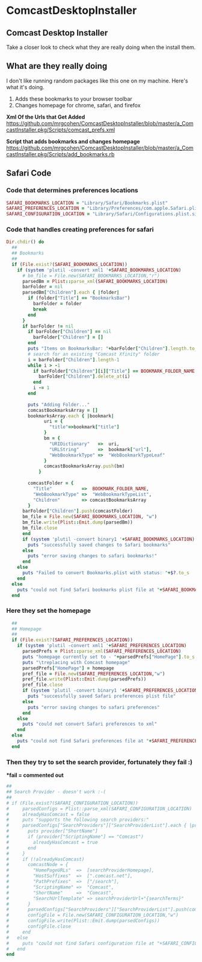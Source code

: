 ComcastDesktopInstaller
=======================

## Comcast Desktop Installer

Take a closer look to check what they are really doing when the install them. 

## What are they really doing

I don't like running random packages like this one on my machine.  Here's what it's doing.

1. Adds these bookmarks to your browser toolbar
2. Changes homepage for chrome, safari, and firefox


__Xml Of the Urls that Get Added__
https://github.com/mrgcohen/ComcastDesktopInstaller/blob/master/a_ComcastInstaller.pkg/Scripts/comcast_prefs.xml

__Script that adds bookmarks and changes homepage__
https://github.com/mrgcohen/ComcastDesktopInstaller/blob/master/a_ComcastInstaller.pkg/Scripts/add_bookmarks.rb

## Safari Code

### Code that determines preferences locations
```ruby
SAFARI_BOOKMARKS_LOCATION = "Library/Safari/Bookmarks.plist"
SAFARI_PREFERENCES_LOCATION = "Library/Preferences/com.apple.Safari.plist"
SAFARI_CONFIGURATION_LOCATION = "Library/Safari/Configurations.plist.signed"
```

### Code that handles creating preferences for safari

```ruby 
Dir.chdir() do
  ##
  ## Bookmarks
  ##
  if (File.exist?(SAFARI_BOOKMARKS_LOCATION))
    if (system 'plutil -convert xml1 '+SAFARI_BOOKMARKS_LOCATION)
      # bm_file = File.new(SAFARI_BOOKMARKS_LOCATION,"r")
      parsedBm = Plist::parse_xml(SAFARI_BOOKMARKS_LOCATION)
      barFolder = nil
      parsedBm["Children"].each { |folder|  
        if (folder["Title"] == "BookmarksBar")
          barFolder = folder
          break
        end
      }
      if barFolder != nil
        if barFolder["Children"] == nil
          barFolder["Children"] = []
        end
        puts "Items on BookmarksBar: "+barFolder["Children"].length.to_s
        # search for an existing "Comcast Xfinity" folder
        i = barFolder["Children"].length-1
        while i > -1
          if barFolder["Children"][i]["Title"] == BOOKMARK_FOLDER_NAME
            barFolder["Children"].delete_at(i)
          end
          i -= 1
        end
        
        puts "Adding Folder..."
        comcastBookmarksArray = []
        bookmarksArray.each { |bookmark|
              uri = {
                "title"=>bookmark["title"]
              }
              bm = {
                "URIDictionary"   =>  uri,
                "URLString"       =>  bookmark["url"],
                "WebBookmarkType" =>  "WebBookmarkTypeLeaf"
              }
              comcastBookmarksArray.push(bm)
            }
        
        comcastFolder = {
          "Title"           =>  BOOKMARK_FOLDER_NAME,
          "WebBookmarkType" =>  "WebBookmarkTypeList",
          "Children"        => comcastBookmarksArray
        }
      barFolder["Children"].push(comcastFolder)
      bm_file = File.new(SAFARI_BOOKMARKS_LOCATION, "w")
      bm_file.write(Plist::Emit.dump(parsedBm))
      bm_file.close
      end
      if (system 'plutil -convert binary1 '+SAFARI_BOOKMARKS_LOCATION)
        puts "successfully saved changes to Safari bookmarks"
      else
        puts "error saving changes to safari bookmarks!"
      end
    else
      puts "Failed to convert Bookmarks.plist with status: "+$?.to_s
    end
  else
    puts "could not find Safari bookmarks plist file at "+SAFARI_BOOKMARKS_LOCATION
  end
```

### Here they set the homepage

```ruby  
  ##
  ## Homepage
  ##
  if (File.exist?(SAFARI_PREFERENCES_LOCATION))
    if (system 'plutil -convert xml1 '+SAFARI_PREFERENCES_LOCATION)
      parsedPrefs = Plist::parse_xml(SAFARI_PREFERENCES_LOCATION)
      puts "homepage currently set to - "+parsedPrefs["HomePage"].to_s
      puts "\treplacing with Comcast homepage"
      parsedPrefs["HomePage"] = homepage
      pref_file = File.new(SAFARI_PREFERENCES_LOCATION,"w")
      pref_file.write(Plist::Emit.dump(parsedPrefs))
      pref_file.close
      if (system 'plutil -convert binary1 '+SAFARI_PREFERENCES_LOCATION)
        puts "successfully saved Safari preferences plist file"
      else
        puts "error saving changes to safari preferences"
      end
    else
      puts "could not convert Safari preferences to xml"
    end
  else
    puts "could not find Safari preferences file at "+SAFARI_PREFERENCES_LOCATION
  end
```
  
### Then they try to set the search provider, fortunately they fail  :)
__*fail = commented out__
  
```ruby
##
## Search Provider - doesn't work :-(
##
# if (File.exist?(SAFARI_CONFIGURATION_LOCATION))
#     parsedConfigs = Plist::parse_xml(SAFARI_CONFIGURATION_LOCATION)
#     alreadyHasComcast = false
#     puts "supports the following search providers:"
#     parsedConfigs["SearchProviders"]["SearchProviderList"].each { |provider|
#       puts provider["ShortName"]
#       if (provider["ScriptingName"] == "Comcast")
#         alreadyHasComcast = true
#       end
#     }
#     if (!alreadyHasComcast)
#       comcastNode = {
#         "HomePageURLs"  =>  [searchProviderHomepage],
#         "HostSuffixes"  =>  [".comcast.net"],
#         "PathPrefixes"  =>  ["/search"],
#         "ScriptingName" =>  "Comcast",
#         "ShortName"     =>  "Comcast",
#         "SearchUrlTemplate" => searchProviderUrl+"{searchTerms}" 
#       }
#       parsedConfigs["SearchProviders"]["SearchProviderList"].push(comcastNode)
#       configFile = File.new(SAFARI_CONFIGURATION_LOCATION,"w")
#       configFile.write(Plist::Emit.dump(parsedConfigs))
#       configFile.close
#     end
#   else
#     puts "could not find Safari configuration file at "+SAFARI_CONFIGURATION_LOCATION
#   end
end
```
